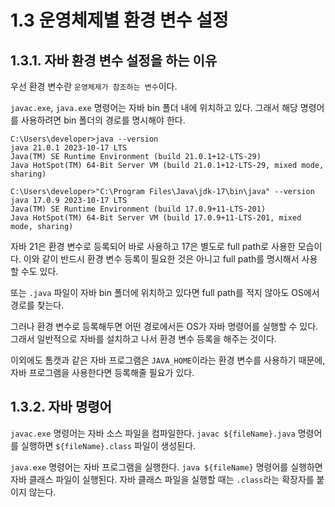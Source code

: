 # 1.3 운영체제별 환경 변수 설정

## 1.3.1. 자바 환경 변수 설정을 하는 이유

우선 환경 변수란 `운영체제가 참조하는 변수`이다.

`javac.exe`, `java.exe` 명령어는 자바 bin 폴더 내에 위치하고 있다. 그래서 해당 명령어를 사용하려면 bin 폴더의 경로를 명시해야 한다.

```
C:\Users\developer>java --version
java 21.0.1 2023-10-17 LTS
Java(TM) SE Runtime Environment (build 21.0.1+12-LTS-29)
Java HotSpot(TM) 64-Bit Server VM (build 21.0.1+12-LTS-29, mixed mode, sharing)

C:\Users\developer>"C:\Program Files\Java\jdk-17\bin\java" --version
java 17.0.9 2023-10-17 LTS
Java(TM) SE Runtime Environment (build 17.0.9+11-LTS-201)
Java HotSpot(TM) 64-Bit Server VM (build 17.0.9+11-LTS-201, mixed mode, sharing)
```

자바 21은 환경 변수로 등록되어 바로 사용하고 17은 별도로 full path로 사용한 모습이다. 이와 같이 반드시 환경 변수 등록이 필요한 것은 아니고 full path를 명시해서 사용할 수도 있다.

또는 `.java` 파일이 자바 bin 폴더에 위치하고 있다면 full path를 적지 않아도 OS에서 경로를 찾는다.

그러나 환경 변수로 등록해두면 어떤 경로에서든 OS가 자바 명령어를 실행할 수 있다. 그래서 일반적으로 자바를 설치하고 나서 환경 변수 등록을 해주는 것이다.

이외에도 톰캣과 같은 자바 프로그램은 `JAVA_HOME`이라는 환경 변수를 사용하기 때문에, 자바 프로그램을 사용한다면 등록해줄 필요가 있다.

## 1.3.2. 자바 명령어

`javac.exe` 명령어는 자바 소스 파일을 컴파일한다. `javac ${fileName}.java` 명령어를 실행하면 `${fileName}.class` 파일이 생성된다.

`java.exe` 명령어는 자바 프로그램을 실행한다. `java ${fileName}` 명령어를 실행하면 자바 클래스 파일이 실행된다. 자바 클래스 파일을 실행할 때는 `.class`라는 확장자를 붙이지 않는다.
